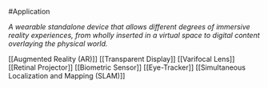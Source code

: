 #Application 

_A wearable standalone device that allows different degrees of immersive reality experiences, from wholly inserted in a virtual space to digital content overlaying the physical world._

[[Augmented Reality (AR)]]
[[Transparent Display]]
[[Varifocal Lens]]
[[Retinal Projector]]
[[Biometric Sensor]]
[[Eye-Tracker]]
[[Simultaneous Localization and Mapping (SLAM)]]

